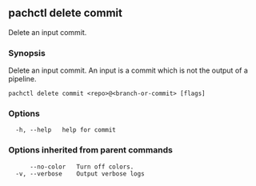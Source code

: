 ## pachctl delete commit

Delete an input commit.

### Synopsis

Delete an input commit. An input is a commit which is not the output of a pipeline.

```
pachctl delete commit <repo>@<branch-or-commit> [flags]
```

### Options

```
  -h, --help   help for commit
```

### Options inherited from parent commands

```
      --no-color   Turn off colors.
  -v, --verbose    Output verbose logs
```

